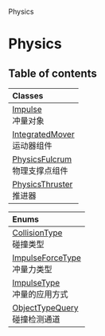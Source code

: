 Physics

# Physics <Badge type="tip" text="Groups" /> <Score text="Physics" />

## Table of contents
| Classes |
| :-----|
| [Impulse](../classes/Gameplay.Impulse.md) <br> 冲量对象 |
| [IntegratedMover](../classes/Gameplay.IntegratedMover.md) <br> 运动器组件 |
| [PhysicsFulcrum](../classes/Gameplay.PhysicsFulcrum.md) <br> 物理支撑点组件 |
| [PhysicsThruster](../classes/Gameplay.PhysicsThruster.md) <br> 推进器 |


| Enums |
| :-----|
| [CollisionType](../enums/Gameplay.CollisionType.md) <br> 碰撞类型 |
| [ImpulseForceType](../enums/Gameplay.ImpulseForceType.md) <br> 冲量力类型 |
| [ImpulseType](../enums/Gameplay.ImpulseType.md) <br> 冲量的应用方式 |
| [ObjectTypeQuery](../enums/Gameplay.ObjectTypeQuery.md) <br> 碰撞检测通道 |

